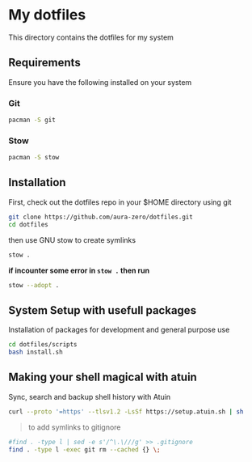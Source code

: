 # My dotfiles

This directory contains the dotfiles for my system

## Requirements

Ensure you have the following installed on your system

### Git

```sh
pacman -S git
```

### Stow

```sh
pacman -S stow
```

## Installation

First, check out the dotfiles repo in your $HOME directory using git

```sh
git clone https://github.com/aura-zero/dotfiles.git
cd dotfiles
```

then use GNU stow to create symlinks

```sh
stow .
```

**if incounter some error in `stow .` then run**

```sh
stow --adopt .
```

## System Setup with usefull packages

Installation of packages for development and general purpose use

```sh
cd dotfiles/scripts
bash install.sh
```

## Making your shell magical with atuin

Sync, search and backup shell history with Atuin

```sh
curl --proto '=https' --tlsv1.2 -LsSf https://setup.atuin.sh | sh
```

> to add symlinks to gitignore

```zsh
#find . -type l | sed -e s'/^\.\///g' >> .gitignore
find . -type l -exec git rm --cached {} \;
```
